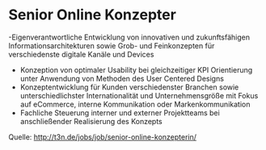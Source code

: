 # Senior Online Konzepter

-Eigenverantwortliche Entwicklung von innovativen und zukunftsf&auml;higen Informationsarchitekturen sowie Grob- und Feinkonzepten f&uuml;r verschiedenste digitale Kan&auml;le und Devices
- Konzeption von optimaler Usability bei gleichzeitiger KPI Orientierung unter Anwendung von Methoden des User Centered Designs
- Konzeptentwicklung f&uuml;r Kunden verschiedenster Branchen sowie unterschiedlichster Internationalit&auml;t und Unternehmensgr&ouml;&szlig;e mit Fokus auf eCommerce, interne Kommunikation oder Markenkommunikation
- Fachliche Steuerung interner und externer Projektteams bei anschlie&szlig;ender Realisierung des Konzepts

Quelle: http://t3n.de/jobs/job/senior-online-konzepterin/

